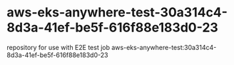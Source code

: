 # aws-eks-anywhere-test-30a314c4-8d3a-41ef-be5f-616f88e183d0-23
repository for use with E2E test job aws-eks-anywhere-test:30a314c4-8d3a-41ef-be5f-616f88e183d0-23
